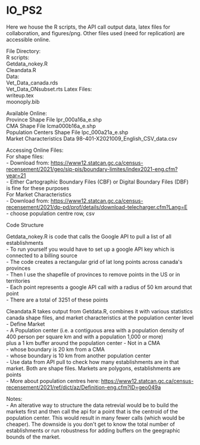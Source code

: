 # IO_PS2

Here we house the R scripts, the API call output data, latex files for collaboration, and figures/png. Other files used (need for replication) are accessible online.     
  
File Directory:  
    R scripts:  
        Getdata_nokey.R    
        Cleandata.R      
    Data:  
        Vet_Data_canada.rds  
        Vet_Data_ONsubset.rts
    Latex Files:  
        writeup.tex  
        moonoply.bib   
  
Available Online:   
    Province Shape File                  lpr_000a16a_e.shp  
    CMA Shape File                       lcma000b16a_e.shp  
    Population Centers Shape File        lpc_000a21a_e.shp  
    Market Characteristics Data          98-401-X2021009_English_CSV_data.csv  
  
Accessing Online Files:  
    For shape files:  
    - Download from: https://www12.statcan.gc.ca/census-recensement/2021/geo/sip-pis/boundary-limites/index2021-eng.cfm?year=21  
    - Either Cartographic Boundary Files (CBF) or Digital Boundary Files (DBF) is fine for these purposes  
    For Market Characteristics  
    - Download from: https://www12.statcan.gc.ca/census-recensement/2021/dp-pd/prof/details/download-telecharger.cfm?Lang=E  
    - choose population centre row, csv  
    
Code Structure  
  
Getdata_nokey.R is code that calls the Google API to pull a list of all establishments  
    - To run yourself you would have to set up a google API key which is connected to a billing source   
    - The code creates a rectangular grid of lat long points across canada's provinces  
    - Then I use the shapefile of provinces to remove points in the US or in territories     
    - Each point represents a google API call with a radius of 50 km around that point  
    - There are a total of 3251 of these points  

Cleandata.R takes output from Getdata.R, combines it with various statistics canada shape files, and market characteristics at the population center level  
    - Define Market  
        -  A Population center (i.e. a contiguous area with a population density of 400 person per square km and with a population 1,000 or more)   
            plus a 1 km buffer around the population center
        -  Not in a CMA  
        -  whose boundary is 20 km from a CMA  
        -  whose boundary is 10 km from another population center  
    - Use data from API pull to check how many establishments are in that market. Both are shape files. Markets are polygons, establishments are points  
    - More about population centres here: https://www12.statcan.gc.ca/census-recensement/2021/ref/dict/az/Definition-eng.cfm?ID=geo049a   
  
  
Notes:  
    - An alterative way to structure the data retrevial would be to build the markets first and then call the api for a point that is the centroid of the population center. This would result in many fewer calls (which would be cheaper). The downside is you don't get to know the total number of establishments or run robustness for adding buffers on the geegraphic bounds of the market.  
